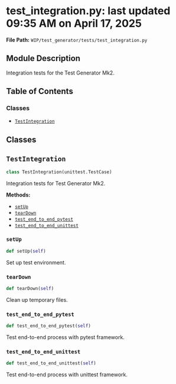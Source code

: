 # test_integration.py: last updated 09:35 AM on April 17, 2025

**File Path:** `WIP/test_generator/tests/test_integration.py`

## Module Description

Integration tests for the Test Generator Mk2.

## Table of Contents

### Classes

- [`TestIntegration`](#testintegration)

## Classes

## `TestIntegration`

```python
class TestIntegration(unittest.TestCase)
```

Integration tests for Test Generator Mk2.

**Methods:**

- [`setUp`](#setup)
- [`tearDown`](#teardown)
- [`test_end_to_end_pytest`](#test_end_to_end_pytest)
- [`test_end_to_end_unittest`](#test_end_to_end_unittest)

### `setUp`

```python
def setUp(self)
```

Set up test environment.

### `tearDown`

```python
def tearDown(self)
```

Clean up temporary files.

### `test_end_to_end_pytest`

```python
def test_end_to_end_pytest(self)
```

Test end-to-end process with pytest framework.

### `test_end_to_end_unittest`

```python
def test_end_to_end_unittest(self)
```

Test end-to-end process with unittest framework.
